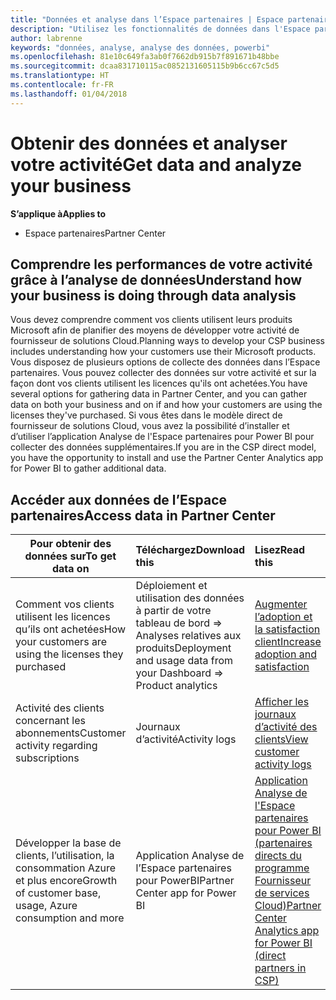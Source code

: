 ```yaml
---
title: "Données et analyse dans l’Espace partenaires | Espace partenaires"
description: "Utilisez les fonctionnalités de données dans l'Espace partenaires pour mieux comprendre votre activité."
author: labrenne
keywords: "données, analyse, analyse des données, powerbi"
ms.openlocfilehash: 81e10c649fa3ab0f7662db915b7f891671b48bbe
ms.sourcegitcommit: dcaa831710115ac0852131605115b9b6cc67c5d5
ms.translationtype: HT
ms.contentlocale: fr-FR
ms.lasthandoff: 01/04/2018
---
```

# <a name="get-data-and-analyze-your-business"></a><span data-ttu-id="e416a-104">Obtenir des données et analyser votre activité</span><span class="sxs-lookup"><span data-stu-id="e416a-104">Get data and analyze your business</span></span> 

**<span data-ttu-id="e416a-105">S’applique à</span><span class="sxs-lookup"><span data-stu-id="e416a-105">Applies to</span></span>**

-  <span data-ttu-id="e416a-106">Espace partenaires</span><span class="sxs-lookup"><span data-stu-id="e416a-106">Partner Center</span></span> 

## <a name="understand-how-your-business-is-doing-through-data-analysis"></a><span data-ttu-id="e416a-107">Comprendre les performances de votre activité grâce à l’analyse de données</span><span class="sxs-lookup"><span data-stu-id="e416a-107">Understand how your business is doing through data analysis</span></span>

<span data-ttu-id="e416a-108">Vous devez comprendre comment vos clients utilisent leurs produits Microsoft afin de planifier des moyens de développer votre activité de fournisseur de solutions Cloud.</span><span class="sxs-lookup"><span data-stu-id="e416a-108">Planning ways to develop your CSP business includes understanding how your customers use their Microsoft products.</span></span> <span data-ttu-id="e416a-109">Vous disposez de plusieurs options de collecte des données dans l’Espace partenaires. Vous pouvez collecter des données sur votre activité et sur la façon dont vos clients utilisent les licences qu'ils ont achetées.</span><span class="sxs-lookup"><span data-stu-id="e416a-109">You have several options for gathering data in Partner Center, and you can gather data on both your business and on if and how your customers are using the licenses they've purchased.</span></span> <span data-ttu-id="e416a-110">Si vous êtes dans le modèle direct de fournisseur de solutions Cloud, vous avez la possibilité d’installer et d’utiliser l’application Analyse de l'Espace partenaires pour Power BI pour collecter des données supplémentaires.</span><span class="sxs-lookup"><span data-stu-id="e416a-110">If you are in the CSP direct model, you have the opportunity to install and use the Partner Center Analytics app for Power BI to gather additional data.</span></span>

## <a name="access-data-in-partner-center"></a><span data-ttu-id="e416a-111">Accéder aux données de l’Espace partenaires</span><span class="sxs-lookup"><span data-stu-id="e416a-111">Access data in Partner Center</span></span>

|**<span data-ttu-id="e416a-112">Pour obtenir des données sur</span><span class="sxs-lookup"><span data-stu-id="e416a-112">To get data on</span></span>**   |**<span data-ttu-id="e416a-113">Téléchargez</span><span class="sxs-lookup"><span data-stu-id="e416a-113">Download this</span></span>**   |**<span data-ttu-id="e416a-114">Lisez</span><span class="sxs-lookup"><span data-stu-id="e416a-114">Read this</span></span>**   | **<span data-ttu-id="e416a-115">S’applique à</span><span class="sxs-lookup"><span data-stu-id="e416a-115">Applies to</span></span>**    |
|---------------------|:-----------------------|:---------------|:--------------|
|<span data-ttu-id="e416a-116">Comment vos clients utilisent les licences qu’ils ont achetées</span><span class="sxs-lookup"><span data-stu-id="e416a-116">How your customers are using the licenses they purchased</span></span>   |<span data-ttu-id="e416a-117">Déploiement et utilisation des données à partir de votre tableau de bord => Analyses relatives aux produits</span><span class="sxs-lookup"><span data-stu-id="e416a-117">Deployment and usage data from your Dashboard => Product analytics</span></span>   |[<span data-ttu-id="e416a-118">Augmenter l’adoption et la satisfaction client</span><span class="sxs-lookup"><span data-stu-id="e416a-118">Increase adoption and satisfaction</span></span>](increasing-adoption-and-satisfaction.md)|<span data-ttu-id="e416a-119">Partenaires fournisseurs de solutions Cloud</span><span class="sxs-lookup"><span data-stu-id="e416a-119">CSP partners</span></span>|
|<span data-ttu-id="e416a-120">Activité des clients concernant les abonnements</span><span class="sxs-lookup"><span data-stu-id="e416a-120">Customer activity regarding subscriptions</span></span>   |<span data-ttu-id="e416a-121">Journaux d’activité</span><span class="sxs-lookup"><span data-stu-id="e416a-121">Activity logs</span></span>   |[<span data-ttu-id="e416a-122">Afficher les journaux d’activité des clients</span><span class="sxs-lookup"><span data-stu-id="e416a-122">View customer activity logs</span></span>](activity-logs.md)|<span data-ttu-id="e416a-123">Partenaires fournisseurs de solutions Cloud</span><span class="sxs-lookup"><span data-stu-id="e416a-123">CSP partners</span></span>   |
|<span data-ttu-id="e416a-124">Développer la base de clients, l’utilisation, la consommation Azure et plus encore</span><span class="sxs-lookup"><span data-stu-id="e416a-124">Growth of customer base, usage, Azure consumption and more</span></span>   |<span data-ttu-id="e416a-125">Application Analyse de l’Espace partenaires pour PowerBI</span><span class="sxs-lookup"><span data-stu-id="e416a-125">Partner Center app for Power BI</span></span>   |[<span data-ttu-id="e416a-126">Application Analyse de l'Espace partenaires pour Power BI (partenaires directs du programme Fournisseur de services Cloud)</span><span class="sxs-lookup"><span data-stu-id="e416a-126">Partner Center Analytics app for Power BI (direct partners in CSP)</span></span>](power-bi-app-for-direct-partners.md)|<span data-ttu-id="e416a-127">Partenaires directs fournisseurs de solutions Cloud</span><span class="sxs-lookup"><span data-stu-id="e416a-127">CSP direct partners</span></span>|







